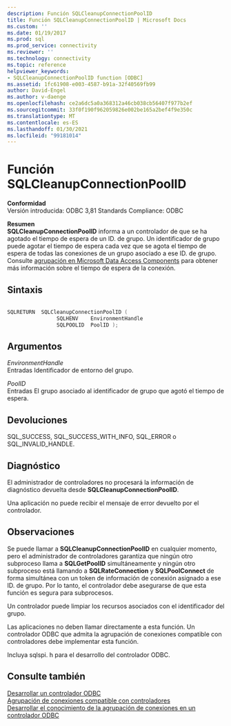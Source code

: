 ```yaml
---
description: Función SQLCleanupConnectionPoolID
title: Función SQLCleanupConnectionPoolID | Microsoft Docs
ms.custom: ''
ms.date: 01/19/2017
ms.prod: sql
ms.prod_service: connectivity
ms.reviewer: ''
ms.technology: connectivity
ms.topic: reference
helpviewer_keywords:
- SQLCleanupConnectionPoolID function [ODBC]
ms.assetid: 1fc61908-e003-4587-b91a-32f40569fb99
author: David-Engel
ms.author: v-daenge
ms.openlocfilehash: ce2a6dc5a0a368312a46cb038cb56407f977b2ef
ms.sourcegitcommit: 33f0f190f962059826e002be165a2bef4f9e350c
ms.translationtype: MT
ms.contentlocale: es-ES
ms.lasthandoff: 01/30/2021
ms.locfileid: "99181014"
---
```

# <a name="sqlcleanupconnectionpoolid-function"></a>Función SQLCleanupConnectionPoolID
**Conformidad**  
 Versión introducida: ODBC 3,81 Standards Compliance: ODBC  
  
 **Resumen**  
 **SQLCleanupConnectionPoolID** informa a un controlador de que se ha agotado el tiempo de espera de un ID. de grupo. Un identificador de grupo puede agotar el tiempo de espera cada vez que se agota el tiempo de espera de todas las conexiones de un grupo asociado a ese ID. de grupo. Consulte [agrupación en Microsoft Data Access Components](/previous-versions/ms810829(v=msdn.10)) para obtener más información sobre el tiempo de espera de la conexión.  
  
## <a name="syntax"></a>Sintaxis  
  
```cpp
  
SQLRETURN  SQLCleanupConnectionPoolID (  
                SQLHENV    EnvironmentHandle  
                SQLPOOLID  PoolID );  
```  
  
## <a name="arguments"></a>Argumentos  
 *EnvironmentHandle*  
 Entradas Identificador de entorno del grupo.  
  
 *PoolID*  
 Entradas El grupo asociado al identificador de grupo que agotó el tiempo de espera.  
  
## <a name="returns"></a>Devoluciones  
 SQL_SUCCESS, SQL_SUCCESS_WITH_INFO, SQL_ERROR o SQL_INVALID_HANDLE.  
  
## <a name="diagnostics"></a>Diagnóstico  
 El administrador de controladores no procesará la información de diagnóstico devuelta desde **SQLCleanupConnectionPoolID**.  
  
 Una aplicación no puede recibir el mensaje de error devuelto por el controlador.  
  
## <a name="remarks"></a>Observaciones  
 Se puede llamar a **SQLCleanupConnectionPoolID** en cualquier momento, pero el administrador de controladores garantiza que ningún otro subproceso llama a **SQLGetPoolID** simultáneamente y ningún otro subproceso está llamando a **SQLRateConnection** y **SQLPoolConnect** de forma simultánea con un token de información de conexión asignado a ese ID. de grupo. Por lo tanto, el controlador debe asegurarse de que esta función es segura para subprocesos.  
  
 Un controlador puede limpiar los recursos asociados con el identificador del grupo.  
  
 Las aplicaciones no deben llamar directamente a esta función. Un controlador ODBC que admita la agrupación de conexiones compatible con controladores debe implementar esta función.  
  
 Incluya sqlspi. h para el desarrollo del controlador ODBC.  
  
## <a name="see-also"></a>Consulte también  
 [Desarrollar un controlador ODBC](../../../odbc/reference/develop-driver/developing-an-odbc-driver.md)   
 [Agrupación de conexiones compatible con controladores](../../../odbc/reference/develop-app/driver-aware-connection-pooling.md)   
 [Desarrollar el conocimiento de la agrupación de conexiones en un controlador ODBC](../../../odbc/reference/develop-driver/developing-connection-pool-awareness-in-an-odbc-driver.md)